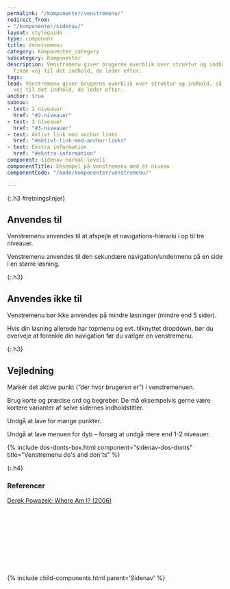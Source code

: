 ```yaml
---
permalink: "/komponenter/venstremenu/"
redirect_from:
- "/komponenter/sidenav/"
layout: styleguide
type: component
title: Venstremenu
category: Komponenter_category
subcategory: Komponenter
description: Venstremenu giver brugerne overblik over struktur og indhold, så de kan
  finde vej til det indhold, de leder efter.
tags: 
lead: Venstremenu giver brugerne overblik over struktur og indhold, så de kan finde
  vej til det indhold, de leder efter.
anchor: true
subnav:
- text: 2 niveauer
  href: "#2-niveauer"
- text: 3 niveauer
  href: "#3-niveauer"
- text: Aktivt link med anchor links
  href: "#aktivt-link-med-anchor-links"
- text: Ekstra information
  href: "#ekstra-information"
component: sidenav-normal-level1
componentTitle: Eksempel på venstremenu med ét niveau
componentCode: "/kode/komponenter/venstremenu/"

---
```

{:.h3 #retningslinjer}

## Anvendes til

Venstremenu anvendes til at afspejle et navigations-hierarki i op til tre niveauer.

Venstremenu anvendes til den sekundære navigation/undermenu på en side i en større løsning.

{:.h3}

## Anvendes ikke til

Venstremenu bør ikke anvendes på mindre løsninger (mindre end 5 sider).

Hvis din løsning allerede har topmenu og evt. tilknyttet dropdown, bør du overveje at forenkle din navigation før du vælger en venstremenu.

{:.h3}

## Vejledning

Markér det aktive punkt (”der hvor brugeren er”) i venstremenuen.

Brug korte og præcise ord og begreber. De må eksempelvis gerne være kortere varianter af selve sidernes indholdstitler.

Undgå at lave for mange punkter.

Undgå at lave menuen for dyb – forsøg at undgå mere end 1-2 niveauer.

{% include dos-donts-box.html component="sidenav-dos-donts" title="Venstremenu do's and don'ts" %}

{:.h4}

### Referencer

<a href="http://www.alistapart.com/articles/whereami" class="icon-link">Derek Powazek: Where Am I? (2006)<svg class="icon-svg" focusable="false" aria-hidden="true"><use xlink:href="#open-in-new"></use></svg></a>

{% include child-components.html parent='Sidenav' %}